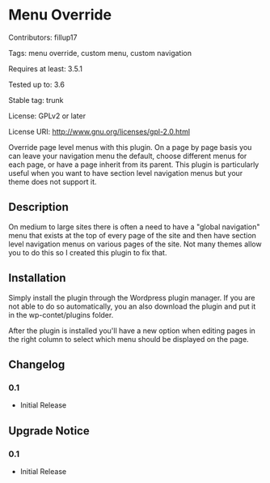 # Menu Override #

Contributors: fillup17

Tags: menu override, custom menu, custom navigation

Requires at least: 3.5.1

Tested up to: 3.6

Stable tag: trunk

License: GPLv2 or later

License URI: http://www.gnu.org/licenses/gpl-2.0.html

Override page level menus with this plugin. On a page by page basis you can leave your navigation menu the default, choose different menus for each page, or have a page inherit from its parent. This plugin is particularly useful when you want to have section level navigation menus but your theme does not support it.

## Description ##

On medium to large sites there is often a need to have a "global navigation" menu that exists at the top of every page of the site and then have section level navigation menus on various pages of the site. Not many themes allow you to do this so I created this plugin to fix that.

## Installation ##

Simply install the plugin through the Wordpress plugin manager. If you are not able to do so automatically, you an also download the plugin and put it in the wp-contet/plugins folder.

After the plugin is installed you'll have a new option when editing pages in the right column to select which menu should be displayed on the page.

## Changelog ##

### 0.1 ###
* Initial Release

## Upgrade Notice ##

### 0.1 ###
* Initial Release